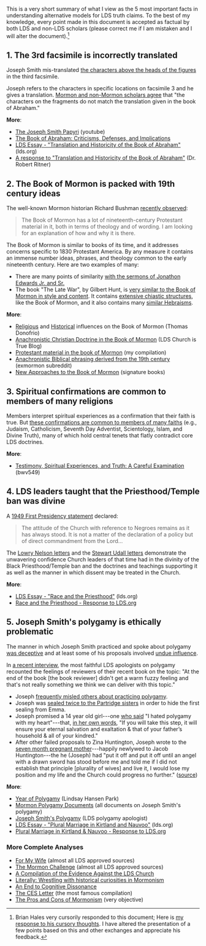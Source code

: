 This is a very short summary of what I view as the 5 most important facts in understanding alternative models for LDS truth claims.  To the best of my knowledge, every point made in this document is accepted as factual by both LDS and non-LDS scholars (please correct me if I am mistaken and I will alter the document).[^hales]

## 1. The 3rd facsimile is incorrectly translated

Joseph Smith mis-translated [the characters above the heads of the figures](https://i.imgur.com/2a5sban.png) in the third facsimile.

Joseph refers to the characters in specific locations on facsimile 3 and he gives a translation.  [Mormon and non-Mormon scholars agree](https://www.lds.org/topics/translation-and-historicity-of-the-book-of-abraham?lang=eng) that "the characters on the fragments do not match the translation given in the book of Abraham."

**More**:

* [The Joseph Smith Papyri](https://www.youtube.com/watch?v=f5FAFVVv_os&feature=youtu.be) (youtube)
* [The Book of Abraham: Criticisms, Defenses, and Implications](https://www.dropbox.com/s/tz1iy4q7w39wvor/The%20Book%20of%20Abraham%20Criticisms%20Defenses%20and%20Implications.pdf)
* [LDS Essay - "Translation and Historicity of the Book of Abraham"](https://www.lds.org/topics/translation-and-historicity-of-the-book-of-abraham?lang=eng) (lds.org)
* [A response to "Translation and Historicity of the Book of Abraham"](http://signaturebooks.com/a-response-to-translation-and-historicity-of-the-book-of-abraham-by-dr-robert-ritner/) (Dr. Robert Ritner)

## 2. The Book of Mormon is packed with 19th century ideas

The well-known Mormon historian Richard Bushman [recently observed](http://www.wheatandtares.org/17915/richard-bushman-on-mormonism/):

> The Book of Mormon has a lot of nineteenth-century Protestant material in it, both in terms of theology and of wording. I am looking for an explanation of how and why it is there.

The Book of Mormon is similar to books of its time, and it addresses concerns specific to 1830 Protestant America.  By any measure it contains an immense number ideas, phrases, and theology common to the early nineteenth century.  Here are two examples of many:

* There are many points of similarity [with the sermons of Jonathon Edwards Jr. and Sr.](https://imgur.com/a/q2AcO)
* The book "The Late War", by Gilbert Hunt, is [very similar to the Book of Mormon in style and content](https://wordtreefoundation.github.io/thelatewar/).  It contains [extensive chiastic structures](https://wordtreefoundation.github.io/thelatewar/chiasmus_the_late_war.png), like the Book of Mormon, and it also contains many [similar Hebraisms](https://wordtreefoundation.github.io/thelatewar/#hebraisms).

**More**:

* [Religious](http://mormonthink.com/influences.htm#part3) and [Historical](http://mormonthink.com/influences.htm#part2) influences on the Book of Mormon (Thomas Donofrio)
* [Anachronistic Christian Doctrine in the Book of Mormon](http://www.churchistrue.com/blog/anachronistic-christian-doctrine-in-book-of-mormon/) (LDS Church is True Blog)
* [Protestant material in the book of Mormon](https://www.reddit.com/r/mormon/comments/3uvrl5/nineteenthcentury_protestant_material_in_the_book/) (my compilation)
* [Anachronistic Biblical phrasing derived from the 19th century](https://www.reddit.com/r/exmormon/comments/1q1tmt/a_couple_more_anachronistic_quotations_in_the/) (exmormon subreddit)
* [New Approaches to the Book of Mormon](http://signaturebookslibrary.org/new-approaches-to-the-book-of-mormon/) (signature books)

## 3. Spiritual confirmations are common to members of many religions

Members interpret spiritual experiences as a confirmation that their faith is true.  But [these confirmations are common to members of many faiths](https://www.youtube.com/watch?v=UJMSU8Qj6Go) (e.g., Judaism, Catholicism, Seventh Day Adventist, Scientology, Islam, and Divine Truth), many of which hold central tenets that flatly contradict core LDS doctrines.

**More**:

* [Testimony, Spiritual Experiences, and Truth: A Careful Examination](https://mormonbandwagon.com/bwv549/testimony-spiritual-experiences-truth-careful-examination/) (bwv549)

## 4. LDS leaders taught that the Priesthood/Temple ban was divine

A [1949 First Presidency statement](http://en.fairmormon.org/Mormonism_and_racial_issues/Blacks_and_the_priesthood/Statements) declared:

> The attitude of the Church with reference to Negroes remains as it has always stood. It is not a matter of the declaration of a policy but of direct commandment from the Lord...

The [Lowry Nelson letters](http://www.mormonstories.org/other/Lowry_Nelson_1st_Presidency_Exchange.pdf) and the [Stewart Udall letters](https://archive.org/stream/StewartUdallConscienceOfAJackMormon/StuartUdall-OpenLetterOnRaceAndConsequencesOfConscience#page/n0/mode/1up) demonstrate the unwavering confidence Church leaders of that time had in the divinity of the Black Priesthood/Temple ban and the doctrines and teachings supporting it as well as the manner in which dissent may be treated in the Church.

**More**:

* [LDS Essay - "Race and the Priesthood"](https://www.lds.org/topics/race-and-the-priesthood?lang=eng) (lds.org)
* [Race and the Priesthood - Response to LDS.org](http://www.mormonthink.com/essays-race-priesthood.htm)

## 5. Joseph Smith's polygamy is ethically problematic

The manner in which Joseph Smith practiced and spoke about polygamy [was deceptive](https://docs.google.com/viewer?url=https://github.com/faenrandir/a_careful_examination/raw/master/documents/polygamy/denials/definitions.pdf) and at least some of his proposals involved [undue influence](https://www.hhs.gov/ohrp/regulations-and-policy/belmont-report/index.html).

In [a recent interview](http://www.mormonstudiespodcast.org/005-brian-laura-hales-polygamy-and-polyandry/), the most faithful LDS apologists on polygamy recounted the feelings of reviewers of their recent book on the topic: "At the end of the book [the book reviewer] didn't get a warm fuzzy feeling and that's not really something we think we can deliver with this topic."

* Joseph [frequently misled others about practicing polygamy](https://mormonbandwagon.com/bwv549/joseph-smiths-polygamy-denials/).
* Joseph was [sealed twice to the Partridge sisters](https://imgur.com/a/oscY6) in order to hide the first sealing from Emma.
* Joseph promised a 14 year old girl---one [who said](https://en.wikipedia.org/wiki/Helen_Mar_Kimball) "I hated polygamy with my heart"---that, [in her own words](https://docs.google.com/viewer?url=https://github.com/faenrandir/a_careful_examination/raw/b7b8c5ae69bc11c1171ccc7c94517b537b9656c5/documents/polygamy/HMK-1881-Autobiography/Helen-Mar-Kimball-Whitney-1881-Autobiography.pdf), "If you will take this step, it will ensure your eternal salvation and exaltation & that of your father’s household & all of your kindred."
* After other failed proposals to Zina Huntington, Joseph wrote to the [seven month pregnant mother](https://en.wikipedia.org/wiki/Zina_D._H._Young)---happily newlywed to Jacob Huntington---the he (Joseph) had "put it off and put it off until an angel with a drawn sword has stood before me and told me if I did not establish that principle [plurality of wives] and live it, I would lose my position and my life and the Church could progress no further." ([source](http://imgur.com/a/uprjM))

**More**:

* [Year of Polygamy](http://www.yearofpolygamy.com/archive/listen-to-the-episodes-in-order/) (Lindsay Hansen Park)
* [Mormon Polygamy Documents](http://mormonpolygamydocuments.org/) (all documents on Joseph Smith's polygamy)
* [Joseph Smith's Polygamy](http://josephsmithspolygamy.org/) (LDS polygamy apologist)
* [LDS Essay - "Plural Marriage in Kirtland and Nauvoo"](https://www.lds.org/topics/plural-marriage-in-kirtland-and-nauvoo?lang=eng) (lds.org)
* [Plural Marriage in Kirtland & Nauvoo - Response to LDS.org](http://www.mormonthink.com/essays-plural-marriage-in-kirtland-and-nauvoo.htm)

### More Complete Analyses

* [For My Wife](https://drive.google.com/file/d/0B18W3AgWXw6zMUllRW85bXc0RWc/view?usp=sharing) (almost all LDS approved sources)
* [The Mormon Challenge](http://www.themormonchallenge.com/) (almost all LDS approved sources)
* [A Compilation of the Evidence Against the LDS Church](https://mormonbandwagon.com/eric_n/leaving-the-church/)
* [Literally: Wrestling with historical curiosities in Mormonism](https://drive.google.com/file/d/0B79XcDYRahxnLUdMc3dBUHE0SzQ/view)
* [An End to Cognitive Dissonance](https://docs.google.com/file/d/1ih6jF7hBPBi_YmpiOod3oxVpzU5ng-OS4-0XjQUTcX4AbNTP-FIEB2OzmaDf/view)
* [The CES Letter](http://cesletter.com/) (the most famous compilation)
* [The Pros and Cons of Mormonism](http://prosandconsofmormonism.com/) (very objective)

[^hales]: Brian Hales very cursorily responded to this document; Here is [my response to his cursory thoughts](https://www.reddit.com/r/mormon/comments/5wp96c/my_response_to_brian_hales_comment_on_five_key/).  I have altered the presentation of a few points based on this and other exchanges and appreciate his feedback.
